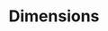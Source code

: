 ---
layout: default
bigquery: https://console.cloud.google.com/bigquery?p=covid-19-dimensions-ai&page=table&d=data&t=publications
contributors: Digital Science, https://www.digital-science.com/
cost: Free for personal, non-commercial use.
description: Dimensions contains more than 100 million publications, ranging from
  articles published in scholarly journals, books and book chapters, to preprints
  and conference proceedings. All publications are contextualized with linked data
  sets, funding, publications, patents, clinical trials, and policy documents. You
  can also view associated categories, funders, institutions, and researcher profiles.
documentation: https://docs.dimensions.ai/bigquery/index.html
last_edit: 04/10/2022, 19:03:38
location: https://www.dimensions.ai/products/free/
maintained_by: Digital Science, https://www.digital-science.com/
schema_fields:
- category_rcdc
- conference
- investigators
- assignee_orgs
- funding_gbp
- created_date
- associated_publication_doi
- date_modified
- metrics
- research_orgs
- authors
- cpc
- filing_status
- acronyms
- description
- relationships
- subtitles
- associated_publication_pmid
- priority_date
- research_org_country_names
- cited_by_ids
- active_years
- filing_date
- acknowledgements
- research_org_city_names
- mesh_headings
- address
- supporting_grant_ids
- resulting_publication_doi
- researcher_ids
- established
- category_icrp_ct
- title
- patent_ids
- start_year
- open_access_categories
- assignee_countries
- funding_cad
- date_normal
- name
- gender
- pmcid
- inventor_names
- publication_ids
- associated_grant_ids
- funder_org_countries
- original_abstract
- embargo_date
- funding_amount
- citation_string
- altmetrics
- category_hrcs_rac
- arxiv_id
- funder_org_cities
- current_assignee_countries
- issue
- family_count
- expiration_date
- foa_number
- funding_currency
- funding_jpy
- source_id
- citations
- application_number
- volume
- funding_details
- labels
- original_assignee_orgs
- category_sdg
- date_print
- book_title
- jurisdiction
- phase
- category_bra
- id
- date_inserted
- wikipedia_url
- date
- original_assignee_countries
- journal
- category_hrcs_hc
- pages
- priority_year
- funder_org_state_codes
- research_org_state_codes
- brief_title
- categories
- aliases
- concepts
- types
- external_ids
- current_assignee
- citations_count
- filing_year
- end_year
- repository_name
- proceedings_title
- date_online
- funding_eur
- license
- links
- legal_events
- kind
- funder_orgs
- acronym
- publisher
- interventions
- date_imported_gbq
- repository_url
- linkout
- clinical_trial_ids
- resulting_publication_ids
- research_org_countries
- year
- mesh_terms
- parent_id
- category_uoa
- editors
- journal_lists
- repository_id
- publication_date
- language
- research_org_cities
- funding_usd
- funder_countries
- conditions
- reference_ids
- research_org_state_names
- start_date
- doi
- granted_year
- expiration_year
- pmid
- end_date
- ipcr
- abstract
- associated_publication_id
- eisbn
- email_address
- organisation_details
- category_for
- category_hra
- publication_year
- funding_aud
- legal_status
- isbn
- original_assignee
- funder_org_acronyms
- funder_org
- family_members_ids
- status
- grant_number
- granted_date
- open_access_categories_v2
- original_title
- book_series_title
- funding_chf
- funding_cny
- current_assignee_orgs
- type
- category_icrp_cso
- registry
- associated_publication_arxiv_id
- family_id
- funding_nzd
shortname: dimensions
tags:
- scholarly literature
- patents
- funding
- clinical trials
- academic profiles
terms_of_use: 'Use of both the Dimensions COVID-19 dataset and full Dimensions dataset
  are subject to the Dimensions Terms of use: https://www.dimensions.ai/policies-terms-legal '
title: Dimensions
uuid: dcff88bd-fe6b-4fdb-8159-809bf9d7bc1c
---